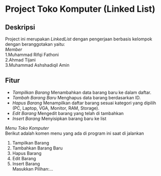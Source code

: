 # Project Toko Komputer (Linked List)

## Deskripsi
Project ini merupakan *LinkedList* dengan pengerjaan berbasis kelompok dengan beranggotakan yaitu:  
*Member*  
1.Muhammad Rifqi Fathoni  
2.Ahmad Tijani  
3.Muhammad Ashshadiqil Amin  

## Fitur
- *Tampilkan Barang* Menambahkan data barang baru ke dalam daftar.
- *Tambah Barang Baru* Menghapus data barang berdasarkan ID.   
- *Hapus Barang* Menampilkan daftar barang sesuai kategori yang dipilih (PC, Laptop, VGA, Monitor, RAM, Storage).
- *Edit Barang* Mengedit barang yang telah di tambahkan
- *Insert Barang* Menyisipkan barang baru ke list 

*Menu Toko Komputer*   
Berikut adalah komen menu yang ada di program ini saat di jalankan
1. Tampilkan Barang
2. Tambahkan Barang Baru
3. Hapus Barang
4. Edit Barang
5. Insert Barang   
   Masukkan Pilihan:...
